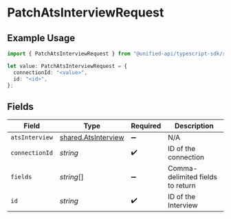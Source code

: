 # PatchAtsInterviewRequest

## Example Usage

```typescript
import { PatchAtsInterviewRequest } from "@unified-api/typescript-sdk/sdk/models/operations";

let value: PatchAtsInterviewRequest = {
  connectionId: "<value>",
  id: "<id>",
};
```

## Fields

| Field                                                             | Type                                                              | Required                                                          | Description                                                       |
| ----------------------------------------------------------------- | ----------------------------------------------------------------- | ----------------------------------------------------------------- | ----------------------------------------------------------------- |
| `atsInterview`                                                    | [shared.AtsInterview](../../../sdk/models/shared/atsinterview.md) | :heavy_minus_sign:                                                | N/A                                                               |
| `connectionId`                                                    | *string*                                                          | :heavy_check_mark:                                                | ID of the connection                                              |
| `fields`                                                          | *string*[]                                                        | :heavy_minus_sign:                                                | Comma-delimited fields to return                                  |
| `id`                                                              | *string*                                                          | :heavy_check_mark:                                                | ID of the Interview                                               |
